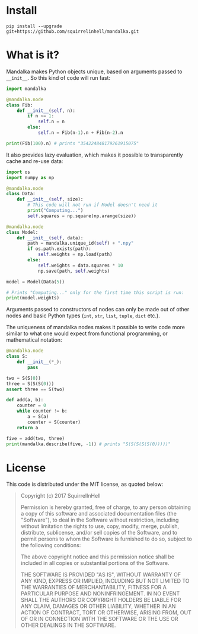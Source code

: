 
# Install

~~~~
pip install --upgrade git+https://github.com/squirrelinhell/mandalka.git
~~~~

# What is it?

Mandalka makes Python objects unique, based on arguments
passed to `__init__`. So this kind of code will run fast:

```python
import mandalka

@mandalka.node
class Fib:
    def __init__(self, n):
        if n <= 1:
            self.n = n
        else:
            self.n = Fib(n-1).n + Fib(n-2).n

print(Fib(100).n) # prints "354224848179261915075"
```

It also provides lazy evaluation, which makes it possible to
transparently cache and re-use data:

```python
import os
import numpy as np

@mandalka.node
class Data:
    def __init__(self, size):
        # This code will not run if Model doesn't need it
        print("Computing...")
        self.squares = np.square(np.arange(size))

@mandalka.node
class Model:
    def __init__(self, data):
        path = mandalka.unique_id(self) + ".npy"
        if os.path.exists(path):
            self.weights = np.load(path)
        else:
            self.weights = data.squares * 10
            np.save(path, self.weights)

model = Model(Data(5))

# Prints "Computing..." only for the first time this script is run:
print(model.weights)
```

Arguments passed to constructors of nodes can only
be made out of other nodes and basic Python types
(`int`, `str`, `list`, `tuple`, `dict` etc.).

The uniqueness of mandalka nodes makes it possible
to write code more similar to what one would expect from
functional programming, or mathematical notation:

```python
@mandalka.node
class S:
    def __init__(*_):
        pass

two = S(S(0))
three = S(S(S(0)))
assert three == S(two)

def add(a, b):
    counter = 0
    while counter != b:
        a = S(a)
        counter = S(counter)
    return a

five = add(two, three)
print(mandalka.describe(five, -1)) # prints "S(S(S(S(S(0)))))"
```

# License

This code is distributed under the MIT license, as quoted below:

> Copyright (c) 2017 SquirrelInHell
>
> Permission is hereby granted, free of charge, to any person obtaining a copy
> of this software and associated documentation files (the "Software"), to deal
> in the Software without restriction, including without limitation the rights
> to use, copy, modify, merge, publish, distribute, sublicense, and/or sell
> copies of the Software, and to permit persons to whom the Software is
> furnished to do so, subject to the following conditions:
>
> The above copyright notice and this permission notice shall be included in all
> copies or substantial portions of the Software.
>
> THE SOFTWARE IS PROVIDED "AS IS", WITHOUT WARRANTY OF ANY KIND, EXPRESS OR
> IMPLIED, INCLUDING BUT NOT LIMITED TO THE WARRANTIES OF MERCHANTABILITY,
> FITNESS FOR A PARTICULAR PURPOSE AND NONINFRINGEMENT. IN NO EVENT SHALL THE
> AUTHORS OR COPYRIGHT HOLDERS BE LIABLE FOR ANY CLAIM, DAMAGES OR OTHER
> LIABILITY, WHETHER IN AN ACTION OF CONTRACT, TORT OR OTHERWISE, ARISING FROM,
> OUT OF OR IN CONNECTION WITH THE SOFTWARE OR THE USE OR OTHER DEALINGS IN THE
> SOFTWARE.
